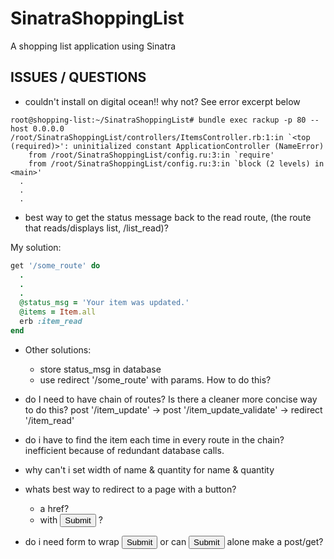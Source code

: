 # SinatraShoppingList
A shopping list application using Sinatra

## ISSUES / QUESTIONS
* couldn't install on digital ocean!! why not? See error excerpt below
```
root@shopping-list:~/SinatraShoppingList# bundle exec rackup -p 80 --host 0.0.0.0
/root/SinatraShoppingList/controllers/ItemsController.rb:1:in `<top (required)>': uninitialized constant ApplicationController (NameError)
	from /root/SinatraShoppingList/config.ru:3:in `require'
	from /root/SinatraShoppingList/config.ru:3:in `block (2 levels) in <main>'
  .
  .
  .
```
* best way to get the status message back to the read route, (the route that reads/displays list, /list_read)?

My solution:
``` ruby
get '/some_route' do
  .
  .
  .
  @status_msg = 'Your item was updated.'
  @items = Item.all
  erb :item_read
end
```
* Other solutions:
  * store status_msg in database
  * use redirect '/some_route' with params.  How to do this?




* do I need to have chain of routes?  Is there a cleaner more concise way to do this?  post '/item_update' -> post '/item_update_validate' -> redirect '/item_read'

* do i have to find the item each time in every route in the chain?  inefficient because of redundant database calls.

* why can't i set width of name & quantity for name & quantity

* whats best way to redirect to a page with a button?
  * a href?
  * <form method="get">  with  <input type="submit">  ?

* do i need form to wrap <input type="submit">  or can <input type="submit"> alone make a post/get?
